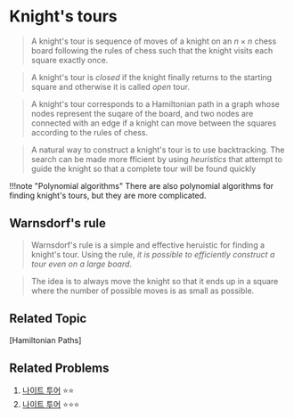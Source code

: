 # Knight's tours
> A knight's tour is sequence of moves of a knight on an $n \times n$ chess board following the rules of chess such that the knight visits each square exactly once.

> A knight's tour is *closed* if the knight finally returns to the starting square and otherwise it is called *open* tour.

> A knight's tour corresponds to a Hamiltonian path in a graph whose nodes represent the suqare of the board, and two nodes are connected with an edge if a knight can move between the squares according to the rules of chess.

> A natural way to construct a knight's tour is to use backtracking. The search can be made more fficient by using _heuristics_ that attempt to guide the knight so that a complete tour will be found quickly

!!!note "Polynomial algorithms"
    There are also polynomial algorithms for finding knight's tours,
    but they are more complicated.
    
## Warnsdorf's rule
> Warnsdorf's rule is a simple and effective heruistic for finding a knight's tour.
> Using the rule, _it is possible to efficiently construct a tour even on a large board_.

> The idea is to always move the knight so that it ends up in a square where the number of possible moves is as small as possible.

## Related Topic
[Hamiltonian Paths]

## Related Problems
1. [나이트 투어](https://www.acmicpc.net/problem/1331) :star::star:
2. [나이트 투어](https://www.acmicpc.net/problem/2025) :star::star::star:

